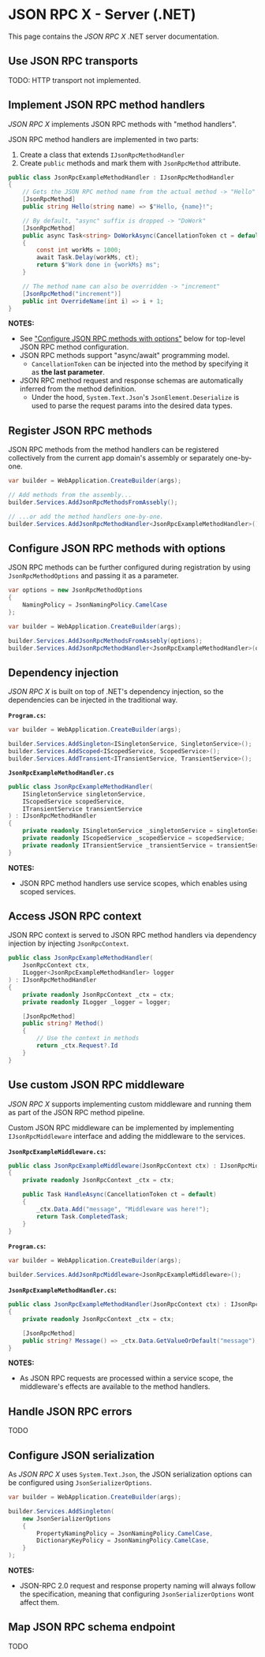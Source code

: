 # JSON RPC X - Server (.NET)

This page contains the _JSON RPC X_ .NET server documentation.

## Use JSON RPC transports

TODO: HTTP transport not implemented.

## Implement JSON RPC method handlers

_JSON RPC X_ implements JSON RPC methods with "method handlers".

JSON RPC method handlers are implemented in two parts:
1. Create a class that extends `IJsonRpcMethodHandler`
1. Create `public` methods and mark them with `JsonRpcMethod` attribute.

```cs
public class JsonRpcExampleMethodHandler : IJsonRpcMethodHandler
{
    // Gets the JSON RPC method name from the actual method -> "Hello"
    [JsonRpcMethod]
    public string Hello(string name) => $"Hello, {name}!";

    // By default, "async" suffix is dropped -> "DoWork"
    [JsonRpcMethod]
    public async Task<string> DoWorkAsync(CancellationToken ct = default)
    {
        const int workMs = 1000;
        await Task.Delay(workMs, ct);
        return $"Work done in {workMs} ms";
    }

    // The method name can also be overridden -> "increment"
    [JsonRpcMethod("increment")]
    public int OverrideName(int i) => i + 1;
}
```

**NOTES:**
- See ["Configure JSON RPC methods with options"](#configure-json-rpc-methods-with-options) below for top-level JSON RPC method configuration.
- JSON RPC methods support "async/await" programming model.
    - `CancellationToken` can be injected into the method by specifying it as **the last parameter**.
- JSON RPC method request and response schemas are automatically inferred from the method definition.
    - Under the hood, `System.Text.Json`'s `JsonElement.Deserialize` is used to parse the request params into the desired data types.

## Register JSON RPC methods

JSON RPC methods from the method handlers can be registered collectively from the current app domain's assembly or separately one-by-one.

```cs
var builder = WebApplication.CreateBuilder(args);

// Add methods from the assembly...
builder.Services.AddJsonRpcMethodsFromAssebly();

// ...or add the method handlers one-by-one.
builder.Services.AddJsonRpcMethodHandler<JsonRpcExampleMethodHandler>();
```

## Configure JSON RPC methods with options

JSON RPC methods can be further configured during registration
by using `JsonRpcMethodOptions` and passing it as a parameter.

```cs
var options = new JsonRpcMethodOptions
{
    NamingPolicy = JsonNamingPolicy.CamelCase
};

var builder = WebApplication.CreateBuilder(args);

builder.Services.AddJsonRpcMethodsFromAssebly(options);
builder.Services.AddJsonRpcMethodHandler<JsonRpcExampleMethodHandler>(options);
```

## Dependency injection

_JSON RPC X_ is built on top of .NET's dependency injection, so the dependencies can be injected in the traditional way.

**`Program.cs`:**

```cs
var builder = WebApplication.CreateBuilder(args);

builder.Services.AddSingleton<ISingletonService, SingletonService>();
builder.Services.AddScoped<IScopedService, ScopedService>();
builder.Services.AddTransient<ITransientService, TransientService>();
```

**`JsonRpcExampleMethodHandler.cs`**

```cs
public class JsonRpcExampleMethodHandler(
    ISingletonService singletonService,
    IScopedService scopedService,
    ITransientService transientService
) : IJsonRpcMethodHandler
{
    private readonly ISingletonService _singletonService = singletonService;
    private readonly IScopedService _scopedService = scopedService;
    private readonly ITransientService _transientService = transientService;
}
```

**NOTES:**
- JSON RPC method handlers use service scopes, which enables using scoped services.

## Access JSON RPC context

JSON RPC context is served to JSON RPC method handlers via dependency injection
by injecting `JsonRpcContext`.

```cs
public class JsonRpcExampleMethodHandler(
    JsonRpcContext ctx,
    ILogger<JsonRpcExampleMethodHandler> logger
) : IJsonRpcMethodHandler
{
    private readonly JsonRpcContext _ctx = ctx;
    private readonly ILogger _logger = logger;

    [JsonRpcMethod]
    public string? Method()
    {
        // Use the context in methods
        return _ctx.Request?.Id
    }
}
```

## Use custom JSON RPC middleware

_JSON RPC X_ supports implementing custom middleware and
running them as part of the JSON RPC method pipeline.

Custom JSON RPC middleware can be implemented by implementing `IJsonRpcMiddleware` interface
and adding the middleware to the services.

**`JsonRpcExampleMiddleware.cs`:**

```cs
public class JsonRpcExampleMiddleware(JsonRpcContext ctx) : IJsonRpcMiddleware
{
    private readonly JsonRpcContext _ctx = ctx;

    public Task HandleAsync(CancellationToken ct = default)
    {
        _ctx.Data.Add("message", "Middleware was here!");
        return Task.CompletedTask;
    }
}
```

**`Program.cs`:**

```cs
var builder = WebApplication.CreateBuilder(args);

builder.Services.AddJsonRpcMiddleware<JsonRpcExampleMiddleware>();
```

**`JsonRpcExampleMethodHandler.cs`:**
```cs
public class JsonRpcExampleMethodHandler(JsonRpcContext ctx) : IJsonRpcMethodHandler
{
    private readonly JsonRpcContext _ctx = ctx;

    [JsonRpcMethod]
    public string? Message() => _ctx.Data.GetValueOrDefault("message");
}
```

**NOTES:**
- As JSON RPC requests are processed within a service scope,
  the middleware's effects are available to the method handlers.

## Handle JSON RPC errors

TODO

## Configure JSON serialization

As _JSON RPC X_ uses `System.Text.Json`,
the JSON serialization options can be configured using `JsonSerializerOptions`.

```cs
var builder = WebApplication.CreateBuilder(args);

builder.Services.AddSingleton(
    new JsonSerializerOptions
    {
        PropertyNamingPolicy = JsonNamingPolicy.CamelCase,
        DictionaryKeyPolicy = JsonNamingPolicy.CamelCase,
    }
);
```

**NOTES:**
- JSON-RPC 2.0 request and response property naming will always follow the specification,
  meaning that configuring `JsonSerializerOptions` wont affect them.

## Map JSON RPC schema endpoint

TODO

